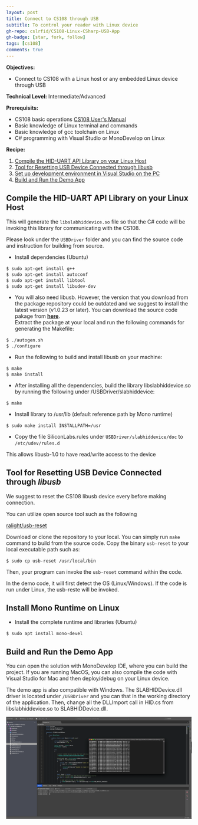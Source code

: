 ```yaml
---
layout: post
title: Connect to CS108 through USB
subtitle: To control your reader with Linux device
gh-repo: cslrfid/CS108-Linux-CSharp-USB-App
gh-badge: [star, fork, follow]
tags: [cs108]
comments: true
---
```


**Objectives:** 

* Connect to CS108 with a Linux host or any embedded Linux device through USB

**Technical Level:** Intermediate/Advanced

**Prerequisits:**

* CS108 basic operations [CS108 User's Manual](https://www.convergence.com.hk/downloads/cs108/)
* Basic knowledge of Linux terminal and commands
* Basic knowledge of gcc toolchain on Linux
* C# programming with Visual Studio or MonoDevelop on Linux

**Recipe:**

1. [Compile the HID-UART API Library on your Linux Host](#1)
2. [Tool for Resetting USB Device Connected through libusb](#2)  
3. [Set up development environment in Visual Studio on the PC](#3)
4. [Build and Run the Demo App](#4)

## Compile the HID-UART API Library on your Linux Host

This will generate the `libslabhiddevice.so` file so that the C# code will be invoking this library for communicating with the CS108.

Please look under the `USBDriver` folder and you can find the source code and instruction for building from source.

* Install dependencies (Ubuntu)

```
$ sudo apt-get install g++
$ sudo apt-get install autoconf
$ sudo apt-get install libtool
$ sudo apt-get install libudev-dev
```

* You will also need libusb.  However, the version that you download from the package repository could be outdated and we suggest to install the latest version (v1.0.23 or later).  You can download the source code pakage from **[here](https://github.com/libusb/libusb/releases)**.  
Extract the package at your local and run the following commands for generating the Makefile:

```
$ ./autogen.sh
$ ./configure
```

* Run the following to build and install libusb on your machine:

```
$ make
$ make install
```

* After installing all the dependencies, build the library libslabhiddevice.so by running the following under /USBDriver/slabhiddevice: 

```
$ make 
```

* Install library to /usr/lib (default reference path by Mono runtime)

```
$ sudo make install INSTALLPATH=/usr
```

* Copy the file SiliconLabs.rules under `USBDriver/slabhiddevice/doc` to `/etc/udev/rules.d` 

This allows libusb-1.0 to have read/write access to the device

## Tool for Resetting USB Device Connected through *libusb* 
We suggest to reset the CS108 libusb device every before making connection.

You can utilize open source tool such as the following 

[ ralight/usb-reset ](https://github.com/ralight/usb-reset)

Download or clone the repository to your local.  You can simply run `make` command to build from the source code.  Copy the binary `usb-reset` to your local executable path such as:

```
$ sudo cp usb-reset /usr/local/bin
``` 

Then, your program can invoke the `usb-reset` command within the code.

In the demo code, it will first detect the OS (Linux/Windows).  If the code is run under Linux, the usb-reste will be invoked.

## Install Mono Runtime on Linux

* Install the complete runtime and libraries (Ubuntu)
```
$ sudo apt install mono-devel
```

## Build and Run the Demo App

You can open the solution with MonoDevelop IDE, where you can build the project.  If you are running MacOS, you can also compile the code with Visual Studio for Mac and then deploy/debug on your Linux device.

The demo app is also compatible with Windows.  The SLABHIDDevice.dll driver is located under `/USBDriver` and you can that in the working directory of the application.  Then, change all the DLLImport call in HID.cs from libslabhiddevice.so to SLABHIDDevice.dll.

![cs108 MonoDevelop](../img/CS108-Linux-VSMac.png)


